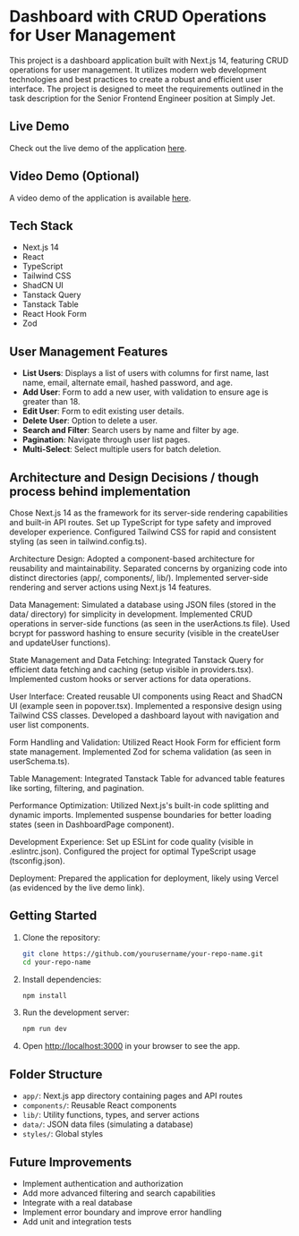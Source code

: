 # Dashboard with CRUD Operations for User Management

This project is a dashboard application built with Next.js 14, featuring CRUD operations for user management. It utilizes modern web development technologies and best practices to create a robust and efficient user interface. The project is designed to meet the requirements outlined in the task description for the Senior Frontend Engineer position at Simply Jet.

## Live Demo

Check out the live demo of the application [here](https://users-dashboard-delta.vercel.app/dashboard).

## Video Demo (Optional)

A video demo of the application is available [here](https://drive.google.com/file/d/143ouUdUJvqohWfPIpClOhT5AZztiA1Fq/view?usp=drive_link).

## Tech Stack

- Next.js 14
- React
- TypeScript
- Tailwind CSS
- ShadCN UI
- Tanstack Query
- Tanstack Table
- React Hook Form
- Zod


## User Management Features

- **List Users**: Displays a list of users with columns for first name, last name, email, alternate email, hashed password, and age.
- **Add User**: Form to add a new user, with validation to ensure age is greater than 18.
- **Edit User**: Form to edit existing user details.
- **Delete User**: Option to delete a user.
- **Search and Filter**: Search users by name and filter by age.
- **Pagination**: Navigate through user list pages.
- **Multi-Select**: Select multiple users for batch deletion.


## Architecture and Design Decisions / though process behind implementation

Chose Next.js 14 as the framework for its server-side rendering capabilities and built-in API routes.
Set up TypeScript for type safety and improved developer experience.
Configured Tailwind CSS for rapid and consistent styling (as seen in tailwind.config.ts).

Architecture Design:
Adopted a component-based architecture for reusability and maintainability.
Separated concerns by organizing code into distinct directories (app/, components/, lib/).
Implemented server-side rendering and server actions using Next.js 14 features.

Data Management:
Simulated a database using JSON files (stored in the data/ directory) for simplicity in development.
Implemented CRUD operations in server-side functions (as seen in the userActions.ts file).
Used bcrypt for password hashing to ensure security (visible in the createUser and updateUser functions).

State Management and Data Fetching:
Integrated Tanstack Query for efficient data fetching and caching (setup visible in providers.tsx).
Implemented custom hooks or server actions for data operations.

User Interface:
Created reusable UI components using React and ShadCN UI (example seen in popover.tsx).
Implemented a responsive design using Tailwind CSS classes.
Developed a dashboard layout with navigation and user list components.

Form Handling and Validation:
Utilized React Hook Form for efficient form state management.
Implemented Zod for schema validation (as seen in userSchema.ts).

Table Management:
Integrated Tanstack Table for advanced table features like sorting, filtering, and pagination.

Performance Optimization:
Utilized Next.js's built-in code splitting and dynamic imports.
Implemented suspense boundaries for better loading states (seen in DashboardPage component).

Development Experience:
Set up ESLint for code quality (visible in .eslintrc.json).
Configured the project for optimal TypeScript usage (tsconfig.json).

Deployment:
Prepared the application for deployment, likely using Vercel (as evidenced by the live demo link).

## Getting Started

1. Clone the repository:
   ```bash
   git clone https://github.com/yourusername/your-repo-name.git
   cd your-repo-name
   ```
2. Install dependencies:
   ```bash
   npm install
   ```
3. Run the development server:
   ```bash
   npm run dev
   ```
4. Open [http://localhost:3000](http://localhost:3000) in your browser to see the app.

## Folder Structure

- `app/`: Next.js app directory containing pages and API routes
- `components/`: Reusable React components
- `lib/`: Utility functions, types, and server actions
- `data/`: JSON data files (simulating a database)
- `styles/`: Global styles

## Future Improvements

- Implement authentication and authorization
- Add more advanced filtering and search capabilities
- Integrate with a real database
- Implement error boundary and improve error handling
- Add unit and integration tests
